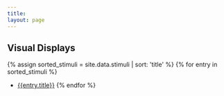 ```yaml
---
title:
layout: page
---
```


## Visual Displays


{% assign sorted_stimuli =  site.data.stimuli | sort: 'title' %}
{% for entry in sorted_stimuli %}
* [{{entry.title}}]({{entry.page}})
{% endfor %}